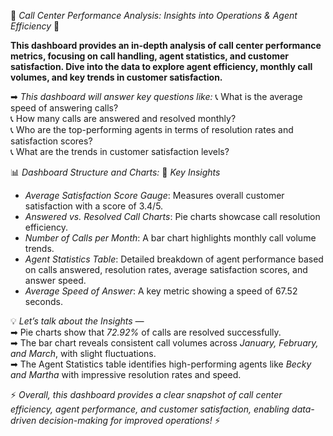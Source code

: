 🌟 *Call Center Performance Analysis: Insights into Operations & Agent Efficiency* 🌟

**This dashboard provides an in-depth analysis of call center performance metrics, focusing on call handling, agent statistics, and customer satisfaction. Dive into the data to explore agent efficiency, monthly call volumes, and key trends in customer satisfaction.**

➡ *This dashboard will answer key questions like:*
📞 What is the average speed of answering calls?  
📞 How many calls are answered and resolved monthly?  
📞 Who are the top-performing agents in terms of resolution rates and satisfaction scores?  
📞 What are the trends in customer satisfaction levels?  

📊 *Dashboard Structure and Charts:*
🌟 *Key Insights*  
- *Average Satisfaction Score Gauge*: Measures overall customer satisfaction with a score of 3.4/5.  
- *Answered vs. Resolved Call Charts*: Pie charts showcase call resolution efficiency.  
- *Number of Calls per Month*: A bar chart highlights monthly call volume trends.  
- *Agent Statistics Table*: Detailed breakdown of agent performance based on calls answered, resolution rates, average satisfaction scores, and answer speed.  
- *Average Speed of Answer*: A key metric showing a speed of 67.52 seconds.  

💡 *Let’s talk about the Insights —*  
➡ Pie charts show that *72.92%* of calls are resolved successfully.  
➡ The bar chart reveals consistent call volumes across *January, February, and March*, with slight fluctuations.  
➡ The Agent Statistics table identifies high-performing agents like *Becky and Martha* with impressive resolution rates and speed.  

⚡ *Overall, this dashboard provides a clear snapshot of call center efficiency, agent performance, and customer satisfaction, enabling data-driven decision-making for improved operations!* ⚡
